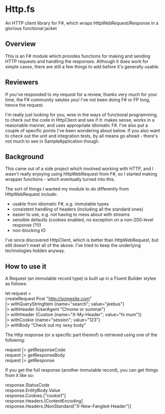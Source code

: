 Http.fs
=======

An HTTP client library for F#, which wraps HttpWebRequest/Response in a glorious functional jacket

Overview
--------

This is an F# module which provides functions for making and sending HTTP requests and handling the responses.  Although it does work for simple cases, there are still a few things to add before it's generally usable.

Reviewers
---------

If you've responded to my request for a review, thanks very much for your time, the F# community salutes you!  I've not been doing F# or FP long, hence the request.

I'm really just looking for you, wise in the ways of functional programming, to check out the code in HttpClient and see if it: makes sense, works in a reasonable manner, and uses appropriate idiomatic F#.  I've also put a couple of specific points I've been wondering about below.  If you also want to check out the unit and integration tests, by all means go ahead - there's not much to see in SampleApplication though.

## Background ##

This came out of a side project which involved working with HTTP, and I wasn't really enjoying using HttpWebRequest from F#, so I started making wrapper functions - which eventually turned into this.

The sort of things I wanted my module to do differently from HttpWebRequest include:
* usable from idiomatic F#, e.g. immutable types
* consistent handling of headers (including all the standard ones)
* easier to use, e.g. not having to mess about with streams
* sensible defaults (cookies enabled, no exception on a non-200-level response (?!))
* non-blocking IO

I've since discovered HttpClient, which is better than HttpWebRequest, but still doesn't meet all of the above.  I've tried to keep the underlying technologies hidden anyway.

## How to use it ##

A Request (an immutable record type) is built up in a Fluent Builder stylee as follows:

let request =  
  createRequest Post "http://somesite.com"  
  |> withQueryStringItem {name="search"; value="jeebus"}  
  |> withHeader (UserAgent "Chrome or summat")  
  |> withHeader (Custom {name="X-My-Header"; value="hi mum"})  
  |> withCookie {name="session"; value="123"}  
  |> withBody "Check out my sexy body"  
  
The Http response (or a specific part thereof) is retrieved using one of the following:

request |> getResponseCode  
request |> getResponseBody  
request |> getResponse  

If you get the full response (another immutable record), you can get things from it like so:

response.StatusCode  
response.EntityBody.Value  
response.Cookies.["cookie1"]  
response.Headers.[ContentEncoding]  
response.Headers.[NonStandard("X-New-Fangled-Header")]  

